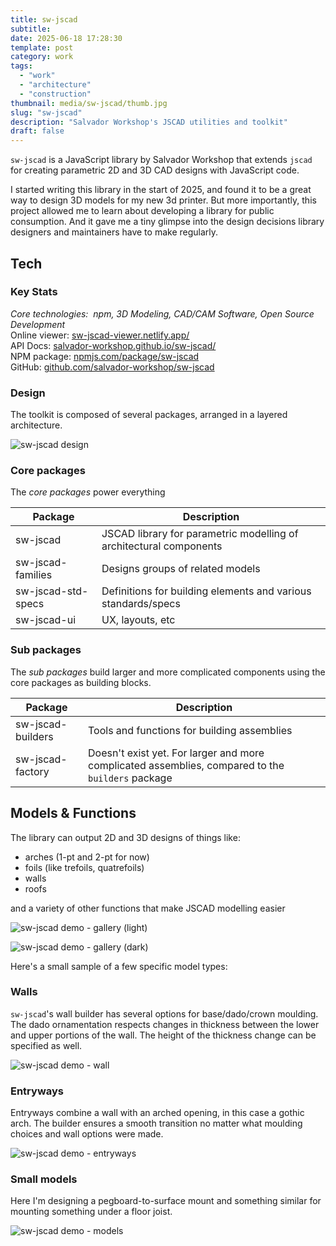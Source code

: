 ```yaml
---
title: sw-jscad
subtitle:
date: 2025-06-18 17:28:30
template: post
category: work
tags:
  - "work"
  - "architecture"
  - "construction"
thumbnail: media/sw-jscad/thumb.jpg
slug: "sw-jscad"
description: "Salvador Workshop's JSCAD utilities and toolkit"
draft: false
---
```


`sw-jscad` is a JavaScript library by Salvador Workshop that extends `jscad` for creating parametric 2D and 3D CAD designs with JavaScript code.

I started writing this library in the start of 2025, and found it to be a great way to design 3D models for my new 3d printer.
But more importantly, this project allowed me to learn about developing a library for public consumption. And it gave me a
tiny glimpse into the design decisions library designers and maintainers have to make regularly.  

## Tech

### Key Stats

_Core technologies:&nbsp; npm, 3D Modeling, CAD/CAM Software, Open Source Development_  
Online viewer: [sw-jscad-viewer.netlify.app/](https://sw-jscad-viewer.netlify.app/)  
API Docs: [salvador-workshop.github.io/sw-jscad/](https://salvador-workshop.github.io/sw-jscad/)  
NPM package: [npmjs.com/package/sw-jscad](https://www.npmjs.com/package/sw-jscad)  
GitHub: [github.com/salvador-workshop/sw-jscad](https://github.com/salvador-workshop/sw-jscad)  

### Design

The toolkit is composed of several packages, arranged in a layered architecture.

![sw-jscad design](./system.svg "sw-jscad design")

### Core packages

The _core packages_ power everything

| Package | Description |
| --- | --- |
| sw-jscad | JSCAD library for parametric modelling of architectural components |
| sw-jscad-families | Designs groups of related models |
| sw-jscad-std-specs | Definitions for building elements and various standards/specs |
| sw-jscad-ui | UX, layouts, etc |

### Sub packages

The _sub packages_ build larger and more complicated components using the core packages as building blocks.

| Package | Description |
| --- | --- |
| sw-jscad-builders | Tools and functions for building assemblies |
| sw-jscad-factory | Doesn't exist yet. For larger and more complicated assemblies, compared to the `builders` package |


## Models & Functions

The library can output 2D and 3D designs of things like:

- arches (1-pt and 2-pt for now)
- foils (like trefoils, quatrefoils)
- walls
- roofs

and a variety of other functions that make JSCAD modelling easier

![sw-jscad demo - gallery (light)](./gallery-1.png "sw-jscad demo - gallery (light)")

![sw-jscad demo - gallery (dark)](./gallery-2.png "sw-jscad demo - gallery (dark)")

Here's a small sample of a few specific model types:

### Walls

`sw-jscad`'s wall builder has several options for base/dado/crown moulding. 
The dado ornamentation respects changes in thickness between the lower and upper portions of the wall.
The height of the thickness change can be specified as well.

![sw-jscad demo - wall](./wall-1.png "sw-jscad demo - wall")

### Entryways

Entryways combine a wall with an arched opening, in this case a gothic arch.
The builder ensures a smooth transition no matter what moulding choices and wall
options were made.

![sw-jscad demo - entryways](./entryways-1.png "sw-jscad demo - entryways")

### Small models

Here I'm designing a pegboard-to-surface mount and something similar for mounting something under a floor joist.

![sw-jscad demo - models](./models-1.png "sw-jscad demo - models")
